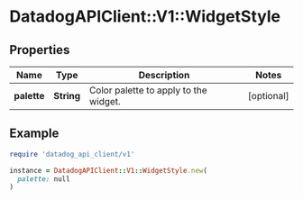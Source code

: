 # DatadogAPIClient::V1::WidgetStyle

## Properties

| Name        | Type       | Description                           | Notes      |
| ----------- | ---------- | ------------------------------------- | ---------- |
| **palette** | **String** | Color palette to apply to the widget. | [optional] |

## Example

```ruby
require 'datadog_api_client/v1'

instance = DatadogAPIClient::V1::WidgetStyle.new(
  palette: null
)
```
